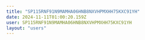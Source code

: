 ```yaml
---
title: "SP115RNF91N9MAMHA06HNB8NXVHPMXHH75KXC91YH"
date: 2024-11-11T01:00:20.159Z
user: SP115RNF91N9MAMHA06HNB8NXVHPMXHH75KXC91YH
layout: "users"
---
```

    